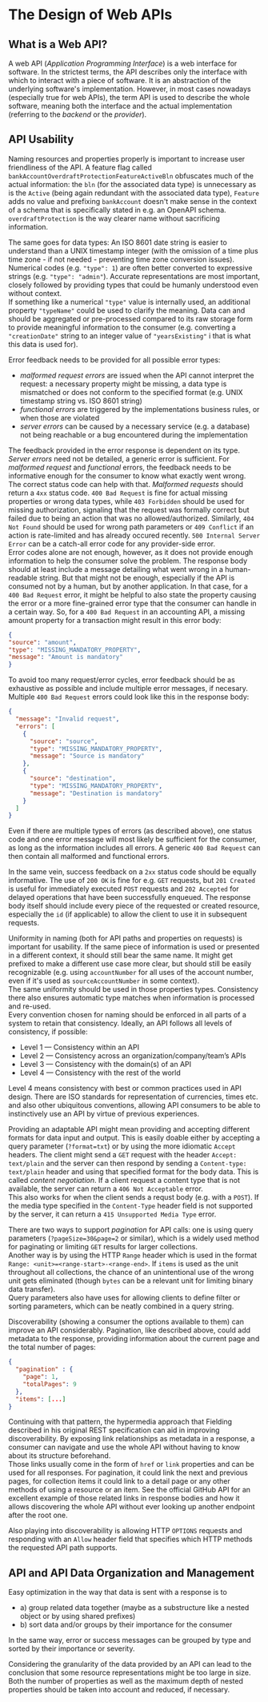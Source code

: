 # The Design of Web APIs

## What is a Web API?

A web API (_Application Programming Interface_) is a web interface for software. In the strictest terms, the API describes only the interface with which to interact with a piece of software. It is an abstraction of the underlying software's implementation. However, in most cases nowadays (especially true for web APIs), the term API is used to describe the whole software, meaning both the interface and the actual implementation (referring to the _backend_ or the _provider_).

## API Usability

Naming resources and properties properly is important to increase user friendliness of the API. A feature flag called `bankAccountOverdraftProtectionFeatureActiveBln` obfuscates much of the actual information: the `bln` (for the associated data type) is unnecessary as is the `Active` (being again redundant with the associated data type), `Feature` adds no value and prefixing `bankAccount` doesn't make sense in the context of a schema that is specifically stated in e.g. an OpenAPI schema. `overdraftProtection` is the way clearer name without sacrificing information.

The same goes for data types: An ISO 8601 date string is easier to understand than a UNIX timestamp integer (with the omission of a time plus time zone - if not needed - preventing time zone conversion issues). Numerical codes (e.g. `"type": 1`) are often better converted to expressive strings (e.g. `"type": "admin"`). Accurate representations are most important, closely followed by providing types that could be humanly understood even without context.  
If something like a numerical `"type"` value is internally used, an additional property `"typeName"` could be used to clarify the meaning. Data can and should be aggregated or pre-processed compared to its raw storage form to provide meaningful information to the consumer (e.g. converting a `"creationDate"` string to an integer value of `"yearsExisting"` i that is what this data is used for).

Error feedback needs to be provided for all possible error types:
- _malformed request errors_ are issued when the API cannot interpret the request: a necessary property might be missing, a data type is mismatched or does not conform to the specified format (e.g. UNIX timestamp string vs. ISO 8601 string)
- _functional errors_ are triggered by the implementations business rules, or when those are violated
- _server errors_ can be caused by a necessary service (e.g. a database) not being reachable or a bug encountered during the implementation

The feedback provided in the error response is dependent on its type. _Server errors_ need not be detailed, a generic error is sufficient. For _malformed request_ and _functional_ errors, the feedback needs to be informative enough for the consumer to know what exactly went wrong.  
The correct status code can help with that. _Malformed requests_ should return a `4xx` status code. `400 Bad Request` is fine for actual missing properties or wrong data types, while `403 Forbidden` should be used for missing authorization, signaling that the request was formally correct but failed due to being an action that was no allowed/authorized. Similarly, `404 Not Found` should be used for wrong path parameters or `409 Conflict` if an action is rate-limited and has already occured recently.
`500 Internal Server Error` can be a catch-all error code for any provider-side error.  
Error codes alone are not enough, however, as it does not provide enough information to help the consumer solve the problem. The response body should at least include a message detailing what went wrong in a human-readable string. But that might not be enough, especially if the API is consumed not by a human, but by another application. In that case, for a `400 Bad Request` error, it might be helpful to also state the property causing the error or a more fine-grained error type that the consumer can handle in a certain way. So, for a `400 Bad Request` in an accounting API, a missing amount property for a transaction might result in this error body:

  ```json
  {
"source": "amount",
"type": "MISSING_MANDATORY_PROPERTY",
"message": "Amount is mandatory"
}
```

To avoid too many request/error cycles, error feedback should be as exhaustive as possible and include multiple error messages, if necesary. Multiple `400 Bad Request` errors could look like this in the response body:

```json
{
  "message": "Invalid request",
  "errors": [
    {
      "source": "source",
      "type": "MISSING_MANDATORY_PROPERTY",
      "message": "Source is mandatory"
    },
    {
      "source": "destination",
      "type": "MISSING_MANDATORY_PROPERTY",
      "message": "Destination is mandatory"
    }
  ]
}
```

Even if there are multiple types of errors (as described above), one status code and one error message will most likely be sufficient for the consumer, as long as the information includes all errors. A generic `400 Bad Request` can then contain all malformed and functional errors.

In the same vein, success feedback on a `2xx` status code should be equally informative. The use of `200 OK` is fine for e.g. `GET` requests, but `201 Created` is useful for immediately executed `POST` requests and `202 Accepted` for delayed operations that have been successfully enqueued. The response body itself should include every piece of the requested or created resource, especially the `id` (if applicable) to allow the client to use it in subsequent requests.

Uniformity in naming (both for API paths and properties on requests) is important for usability. If the same piece of information is used or presented in a different context, it should still bear the same name. It might get prefixed to make a different use case more clear, but should still be easily recognizable (e.g. using `accountNumber` for all uses of the account number, even if it's used as `sourceAccountNumber` in some context).  
The same uniformity should be used in those properties types. Consistency there also ensures automatic type matches when information is processed and re-used.  
Every convention chosen for naming should be enforced in all parts of a system to retain that consistency. Ideally, an API follows all levels of consistency, if possible:
- Level 1 — Consistency within an API
- Level 2 — Consistency across an organization/company/team’s APIs
- Level 3 — Consistency with the domain(s) of an API
- Level 4 — Consistency with the rest of the world

Level 4 means consistency with best or common practices used in API design. There are ISO standards for representation of currencies, times etc. and also other ubiquitous conventions, allowing API consumers to be able to instinctively use an API by virtue of previous experiences.

Providing an adaptable API might mean providing and accepting different formats for data input and output. This is easily doable either by accepting a query parameter (`?format=txt`) or by using the more idiomatic `Accept` headers. The client might send a `GET` request with the header `Accept: text/plain` and the server can then respond by sending a `Content-type: text/plain` header and using that specified format for the body data. This is called _content negotiation_. If a client request a content type that is not available, the server can return a `406 Not Acceptable` error.  
This also works for when the client sends a requst body (e.g. with a `POST`). If the media type specified in the `Content-Type` header field is not supported by the server, it can return a `415 Unsupported Media Type` error.

There are two ways to support _pagination_ for API calls: one is using query parameters (`?pageSize=30&page=2` or similar), which is a widely used method for paginating or limiting `GET` results for larger collections.  
Another way is by using the HTTP `Range` header which is used in the format `Range: <unit>=<range-start>-<range-end>`. If `items` is used as the unit throughout all collections, the chance of an unintentional use of the wrong unit gets eliminated (though `bytes` can be a relevant unit for limiting binary data transfer).  
Query parameters also have uses for allowing clients to define filter or sorting parameters, which can be neatly combined in a query string.

Discoverability (showing a consumer the options available to them) can improve an API considerably. Pagination, like described above, could add metadata to the response, providing information about the current page and the total number of pages:

```json
{
  "pagination" : {
    "page": 1,
    "totalPages": 9
  },
  "items": [...]
}
```

Continuing with that pattern, the hypermedia approach that Fielding described in his original REST specification can aid in improving discoverability. By exposing link relationships as metadata in a response, a consumer can navigate and use the whole API without having to know about its structure beforehand.  
Those links usually come in the form of `href` or `link` properties and can be used for all responses. For pagination, it could link the next and previous pages, for collection items it could link to a detail page or any other methods of using a resource or an item. See the official GitHub API for an excellent example of those related links in response bodies and how it allows discovering the whole API without ever looking up another endpoint after the root one.

Also playing into discoverability is allowing HTTP `OPTIONS` requests and responding with an `Allow` header field that specifies which HTTP methods the requested API path supports.

## API and API Data Organization and Management

Easy optimization in the way that data is sent with a response is to
- a) group related data together (maybe as a substructure like a nested object or by using shared prefixes)
- b) sort data and/or groups by their importance for the consumer

In the same way, error or success messages can be grouped by type and sorted by their importance or severity.

Considering the granularity of the data provided by an API can lead to the conclusion that some resource representations might be too large in size. Both the number of properties as well as the maximum depth of nested properties should be taken into account and reduced, if necessary.


